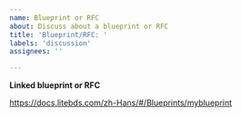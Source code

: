 ```yaml
---
name: Blueprint or RFC
about: Discuss about a blueprint or RFC
title: 'Blueprint/RFC: '
labels: 'discussion'
assignees: ''

---
```


**Linked blueprint or RFC**

<!-- A link to the blueprint or RFC in the documentation -->

<https://docs.litebds.com/zh-Hans/#/Blueprints/myblueprint>
